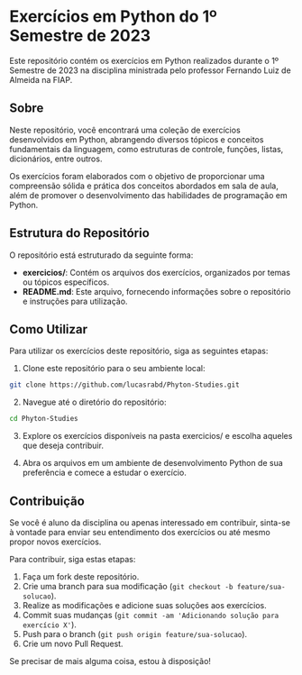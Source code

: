 # Exercícios em Python do 1º Semestre de 2023

Este repositório contém os exercícios em Python realizados durante o 1º Semestre de 2023 na disciplina ministrada pelo professor Fernando Luiz de Almeida na FIAP.

## Sobre

Neste repositório, você encontrará uma coleção de exercícios desenvolvidos em Python, abrangendo diversos tópicos e conceitos fundamentais da linguagem, como estruturas de controle, funções, listas, dicionários, entre outros.

Os exercícios foram elaborados com o objetivo de proporcionar uma compreensão sólida e prática dos conceitos abordados em sala de aula, além de promover o desenvolvimento das habilidades de programação em Python.

## Estrutura do Repositório

O repositório está estruturado da seguinte forma:

- **exercicios/**: Contém os arquivos dos exercícios, organizados por temas ou tópicos específicos.
- **README.md**: Este arquivo, fornecendo informações sobre o repositório e instruções para utilização.

## Como Utilizar

Para utilizar os exercícios deste repositório, siga as seguintes etapas:

1. Clone este repositório para o seu ambiente local:

```bash
git clone https://github.com/lucasrabd/Phyton-Studies.git
```

2. Navegue até o diretório do repositório:

```bash
cd Phyton-Studies
```

3. Explore os exercícios disponíveis na pasta exercicios/ e escolha aqueles que deseja contribuir.

4. Abra os arquivos em um ambiente de desenvolvimento Python de sua preferência e comece a estudar o exercício.


## Contribuição

Se você é aluno da disciplina ou apenas interessado em contribuir, sinta-se à vontade para enviar seu entendimento dos exercícios ou até mesmo propor novos exercícios.

Para contribuir, siga estas etapas:

1. Faça um fork deste repositório.
2. Crie uma branch para sua modificação (`git checkout -b feature/sua-solucao`).
3. Realize as modificações e adicione suas soluções aos exercícios.
4. Commit suas mudanças (`git commit -am 'Adicionando solução para exercício X'`).
5. Push para o branch (`git push origin feature/sua-solucao`).
6. Crie um novo Pull Request.

Se precisar de mais alguma coisa, estou à disposição!
